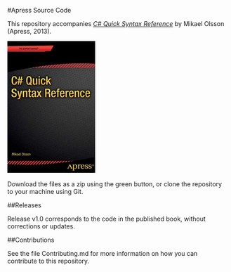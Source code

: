 #Apress Source Code

This repository accompanies [*C# Quick Syntax Reference*](http://www.apress.com/9781430262800) by Mikael  Olsson (Apress, 2013).

![Cover image](9781430262800.jpg)

Download the files as a zip using the green button, or clone the repository to your machine using Git.

##Releases

Release v1.0 corresponds to the code in the published book, without corrections or updates.

##Contributions

See the file Contributing.md for more information on how you can contribute to this repository.

